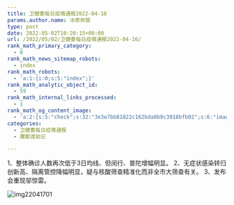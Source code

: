 ```yaml
---
title: 卫健委每日疫情通报2022-04-16
params.author.name: 冰原奔狼
type: post
date: 2022-05-02T10:20:15+00:00
url: /2022/05/02/卫健委每日疫情通报2022-04-16/
rank_math_primary_category:
  - 8
rank_math_news_sitemap_robots:
  - index
rank_math_robots:
  - 'a:1:{i:0;s:5:"index";}'
rank_math_analytic_object_id:
  - 59
rank_math_internal_links_processed:
  - 1
rank_math_og_content_image:
  - 'a:2:{s:5:"check";s:32:"3e3e7bb81822c162bda0b9c3918bfb02";s:6:"images";a:0:{}}'
categories:
  - 卫健委每日疫情通报
  - 魔都渡劫记

---
```

1、整体确诊人数再次低于3日均线、但闵行、普陀增幅明显。
2、无症状感染转归创新高、隔离管控降幅明显，疑与核酸筛查精准化而非全市大筛查有关。
3、发布会重现邬惊雷。

<img decoding="async" src="https://i0.wp.com/s2.loli.net/2022/05/02/FA7jnoIlNVBq5Tz.jpg?w=640&#038;ssl=1" alt="img22041701" data-recalc-dims="1" />
